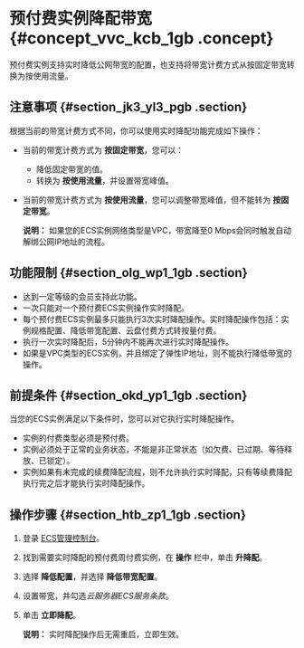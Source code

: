 # 预付费实例降配带宽 {#concept_vvc_kcb_1gb .concept}

预付费实例支持实时降低公网带宽的配置，也支持将带宽计费方式从按固定带宽转换为按使用流量。

## 注意事项 {#section_jk3_yl3_pgb .section}

根据当前的带宽计费方式不同，你可以使用实时降配功能完成如下操作：

-   当前的带宽计费方式为 **按固定带宽**，您可以：
    -   降低固定带宽的值。
    -   转换为 **按使用流量**，并设置带宽峰值。
-   当前的带宽计费方式为 **按使用流量**，您可以调整带宽峰值，但不能转为 **按固定带宽**。

    **说明：** 如果您的ECS实例网络类型是VPC，带宽降至0 Mbps会同时触发自动解绑公网IP地址的流程。


## 功能限制 {#section_olg_wp1_1gb .section}

-   达到一定等级的会员支持此功能。
-   一次只能对一个预付费ECS实例操作实时降配。
-   每个预付费ECS实例最多只能执行3次实时降配操作。实时降配操作包括：实例规格配置、降低带宽配置、云盘付费方式转按量付费。
-   执行一次实时降配后，5分钟内不能再次进行实时降配操作。
-   如果是VPC类型的ECS实例，并且绑定了弹性IP地址，则不能执行降低带宽的操作。

## 前提条件 {#section_okd_yp1_1gb .section}

当您的ECS实例满足以下条件时，您可以对它执行实时降配操作。

-   实例的付费类型必须是预付费。
-   实例必须处于正常的业务状态，不能是非正常状态（如欠费、已过期、等待释放、已锁定）。
-   实例如果有未完成的续费降配流程，则不允许执行实时降配，只有等续费降配执行完之后才能执行实时降配操作。

## 操作步骤 {#section_htb_zp1_1gb .section}

1.  登录 [ECS管理控制台](https://ecs.console.aliyun.com)。
2.  找到需要实时降配的预付费周付费实例，在 **操作** 栏中，单击 **升降配**。
3.  选择 **降低配置**，并选择 **降低带宽配置**。
4.  设置带宽，并勾选*云服务器ECS服务条款*。
5.  单击 **立即降配**。

    **说明：** 实时降配操作后无需重启，立即生效。


